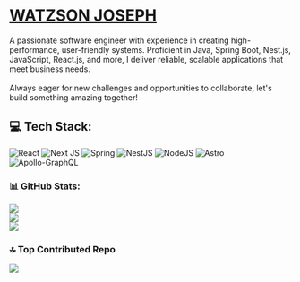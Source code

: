  # [WATZSON JOSEPH](https://joe.vakaks.com)

A passionate software engineer with experience in creating high-performance, user-friendly systems. Proficient in Java, Spring Boot, Nest.js, JavaScript, React.js, and more, I deliver reliable, scalable applications that meet business needs.<br><br>Always eager for new challenges and opportunities to collaborate, let's build something amazing together!


## 💻 Tech Stack:
![React](https://img.shields.io/badge/react-%2320232a.svg?style=for-the-badge&logo=react&logoColor=%2361DAFB) ![Next JS](https://img.shields.io/badge/Next-black?style=for-the-badge&logo=next.js&logoColor=white) ![Spring](https://img.shields.io/badge/spring-%236DB33F.svg?style=for-the-badge&logo=spring&logoColor=white) ![NestJS](https://img.shields.io/badge/nestjs-%23E0234E.svg?style=for-the-badge&logo=nestjs&logoColor=white) ![NodeJS](https://img.shields.io/badge/node.js-6DA55F?style=for-the-badge&logo=node.js&logoColor=white) ![Astro](https://img.shields.io/badge/astro-%232C2052.svg?style=for-the-badge&logo=astro&logoColor=white) ![Apollo-GraphQL](https://img.shields.io/badge/-ApolloGraphQL-311C87?style=for-the-badge&logo=apollo-graphql)  
 

 


### 📊 GitHub Stats:
![](https://github-readme-stats.vercel.app/api?username=joe-watson-sbf&theme=monokai&hide_border=false&include_all_commits=true&count_private=true)<br/>
![](https://github-readme-streak-stats.herokuapp.com/?user=joe-watson-sbf&theme=monokai&hide_border=false)<br/>
![](https://github-readme-stats.vercel.app/api/top-langs/?username=joe-watson-sbf&theme=monokai&hide_border=false&include_all_commits=true&count_private=true&layout=compact)

### 🔝 Top Contributed Repo
![](https://github-contributor-stats.vercel.app/api?username=joe-watson-sbf&limit=5&theme=dark&combine_all_yearly_contributions=true)
